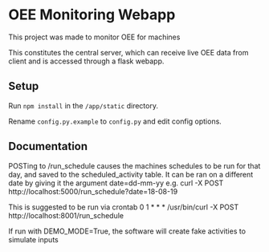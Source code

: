 # OEE Monitoring Webapp

This project was made to monitor OEE for machines

This constitutes the central server, which can receive live OEE data from client and is accessed through a flask webapp.


## Setup

Run `npm install` in the `/app/static` directory.

Rename `config.py.example` to `config.py` and edit config options.


## Documentation

POSTing to /run_schedule causes the machines schedules to be run for that day, and saved to the scheduled_activity
table. It can be ran on a different date by giving it the argument date=dd-mm-yy
e.g. curl -X POST http://localhost:5000/run_schedule?date=18-08-19

This is suggested to be run via crontab
0 1 * * * /usr/bin/curl -X POST http://localhost:8001/run_schedule


If run with DEMO_MODE=True, the software will create fake activities to simulate inputs 